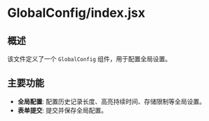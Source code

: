 # GlobalConfig/index.jsx

## 概述

该文件定义了一个 `GlobalConfig` 组件，用于配置全局设置。

## 主要功能

- **全局配置**: 配置历史记录长度、高亮持续时间、存储限制等全局设置。
- **表单提交**: 提交并保存全局配置。
